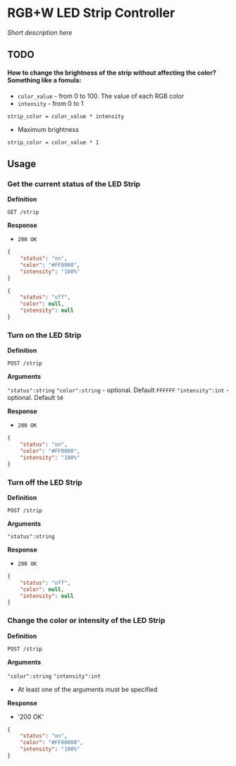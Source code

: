 # RGB+W LED Strip Controller

_Short description here_

## TODO

#### How to change the brightness of the strip without affecting the color? Something like a fomula: 

- `color_value` - from 0 to 100. The value of each RGB color
- `intensity` - from 0 to 1 

```
strip_color = color_value * intensity
```

- Maximum brightness 

```
strip_color = color_value * 1
```

## Usage

### Get the current status of the LED Strip

**Definition**

`GET /strip`

**Response**

- `200 OK`

```json
{
	"status": "on", 
	"color": "#FF0000",
	"intensity": "100%"
}
```
```json
{
	"status": "off",
	"color": null,
	"intensity": null
}
```

### Turn on the LED Strip

**Definition**

`POST /strip`

**Arguments**

`"status":string`
`"color":string` - optional. Default `FFFFFF`
`"intensity":int` - optional. Default `50`

**Response**

- `200 OK`

```json
{
	"status": "on",
	"color": "#FF0000",
	"intensity": "100%"
}
```

### Turn off the LED Strip

**Definition**

`POST /strip`

**Arguments**

`"status":string`

**Response**

- `200 OK`

```json
{
	"status": "off",
	"color": null,
	"intensity": null
}
```

### Change the color or intensity of the LED Strip

**Definition**

`POST /strip`

**Arguments**

`"color":string`
`"intensity":int`

- At least one of the arguments must be specified

**Response**

- '200 OK'

```json
{
	"status": "on",
	"color": "#FF00000",
	"intensity": "100%"
}
```
